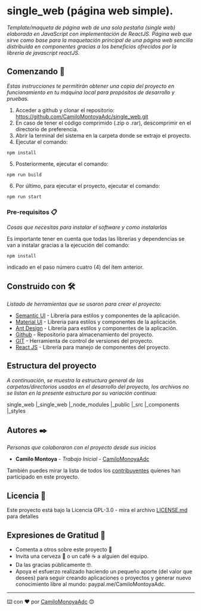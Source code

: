 # single_web (página web simple).

_Template/maqueta de página web de una sola pestaña (single web) elaborada en JavaScript con implementación de ReactJS.
Página web que sirve como base para la maquetación principal de una página web sencilla distribuida en componentes gracias a los beneficios ofrecidos por la librería de javascript reactJS._

## Comenzando 🚀

_Estas instrucciones te permitirán obtener una copia del proyecto en funcionamiento en tu máquina local para propósitos de desarrollo y pruebas._

1. Acceder a github y clonar el repositorio: https://github.com/CamiloMontoyaAdc/single_web.git
2. En caso de tener el código comprimido (.zip o .rar), descomprimir en el directorio de preferencia.
3. Abrir la terminal del sistema en la carpeta donde se extrajo el proyecto.
4. Ejecutar el comando:
```
npm install
```
5. Posteriormente, ejecutar el comando:
```
npm run build
```
6. Por último, para ejecutar el proyecto, ejecutar el comando:
```
npm run start
```

### Pre-requisitos 📋

_Cosas que necesitas para instalar el software y como instalarlas_

Es importante tener en cuenta que todas las librerias y dependencias se van a instalar gracias a la ejecución del comando:

```
npm install
```
indicado en el paso número cuatro (4) del ítem anterior.

## Construido con 🛠️

_Listado de herramientas que se usaron para crear el proyecto:_

* [Semantic UI](https://react.semantic-ui.com/) - Libreria para estilos y componentes de la aplicación.
* [Material UI](https://material-ui.com/es/) - Libreria para estilos y componentes de la aplicación.
* [Ant Design](https://ant.design/) - Libreria para estilos y componentes de la aplicación.
* [Github](https://github.com/) - Repositorio para almacenamiento del proyecto.
* [GIT](https://git-scm.com/) - Herramienta de control de versiones del proyecto.
* [React JS](https://es.reactjs.org/) - Librería para manejo de componentes del proyecto.

## Estructura del proyecto

_A continuación, se muestra la estructura general de las carpetas/directorios usados en el desarrollo del proyecto, los archivos no se listan en la presente estructura por su variación continua:_

single_web
|_single_web
	|_node_modules
	|_public
	|_src
		|_components
		|_styles


## Autores ✒️

_Personas que colaboraron con el proyecto desde sus inicios_

* **Camilo Montoya** - *Trabajo Inicial* - [CamiloMonoyaAdc](https://github.com/CamiloMontoyaAdc)

También puedes mirar la lista de todos los [contribuyentes](https://github.com/your/project/contributors) quíenes han participado en este proyecto. 

## Licencia 📄

Este proyecto está bajo la Licencia GPL-3.0 - mira el archivo [LICENSE.md](LICENSE.md) para detalles

## Expresiones de Gratitud 🎁

* Comenta a otros sobre este proyecto 📢
* Invita una cerveza 🍺 o un café ☕ a alguien del equipo. 
* Da las gracias públicamente 🤓.
* Apoya el esfuerzo realizado haciendo un pequeño aporte (del valor que desees) para seguir creando aplicaciones o proyectos y generar nuevo conocimiento libre al mundo: paypal.me/CamiloMontoyaAdc.

---
⌨️ con ❤️ por [CamiloMonoyaAdc](https://github.com/CamiloMontoyaAdc) 😊
